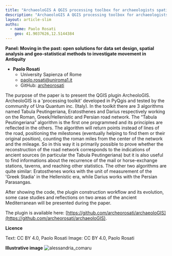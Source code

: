 ```yaml
---
title: "ArchaeoloGIS A QGIS processing toolbox for archaeologists spatial analysis"
description: "ArchaeoloGIS A QGIS processing toolbox for archaeologists spatial analysis"
layout: article-slim
auths:
  - name: Paolo Rosati
    geo: 41.9037626,12.5144384
---
```



**Panel: Moving in the past: open solutions for data set design, spatial analysis and geo-statistical methods to investigate movement in Antiquity**

- **Paolo Rosati**
  - University Sapienza of Rome
  - [paolo.rosati@uniroma1.it](mailto:paolo.rosati@uniroma1.it)
  - GitHub: [archeorosati](https://github.com/archeorosati)


The purpose of the paper is to present the QGIS plugin ArcheoloGIS. ArcheoloGIS is a 'processing toolkit' developed in PyQgis and tested by the community of Una Quantum inc. (Italy). In the toolkit there are 3 algorithms named Tabula Peutingeriana, Eratosthenes and Darius respectively working on the Roman, Greek/Hellenistic and Persian road network. The “Tabula Peutingeriana” algorithm is the first one programmed and its principles are reflected in the others. 
The algorithm will return points instead of lines of the road, positioning the milestones (eventually helping to find them or their original position), counting the roman miles from the center of the network and the mileage. 
So in this way it is primarily possible to prove whether the reconstruction of the road network corresponds to the indications of ancient sources (in particular the Tabula Peutingeriana) but it is also useful to find informations about the recurrence of the mail or horse-exchange stations, taverns, and reaching other statistics. The other two algorithms are quite similar: Eratosthenes works with the unit of measurement of the 'Greek Stadia' in the Hellenistic era, while Darius works with the Persian Parasangas. 

After showing the code, the plugin construction workflow and its evolution, some case studies and reflections on two areas of the ancient Mediterranean will be presented during the paper. 

The plugin is available here: [https://github.com/archeorosati/archaeoloGIS](https://github.com/archeorosati/archaeoloGIS).


**Licence**

Text: CC BY 4.0, Paolo Rosati
Image: CC BY 4.0, Paolo Rosati

**Illustrative image**
![alessandria_comaru](https://user-images.githubusercontent.com/39003545/176473048-5e3ed3b8-9382-4336-97ca-222c36fc2f71.png)
